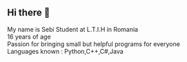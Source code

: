 ## Hi there 👋

My name is Sebi
Student at L.T.I.H in Romania<br/>
16 years of age<br/>
Passion for bringing small but helpful programs for everyone<br/>
Languages known : Python,C++,C#,Java <br/>

<!--
**Seb1co/Seb1co** is a ✨ _special_ ✨ repository because its `README.md` (this file) appears on your GitHub profile.

Here are some ideas to get you started:

- 🔭 I’m currently working on ...
- 🌱 I’m currently learning ...
- 👯 I’m looking to collaborate on ...
- 🤔 I’m looking for help with ...
- 💬 Ask me about ...
- 📫 How to reach me: ...
- 😄 Pronouns: ...
- ⚡ Fun fact: ...
-->
